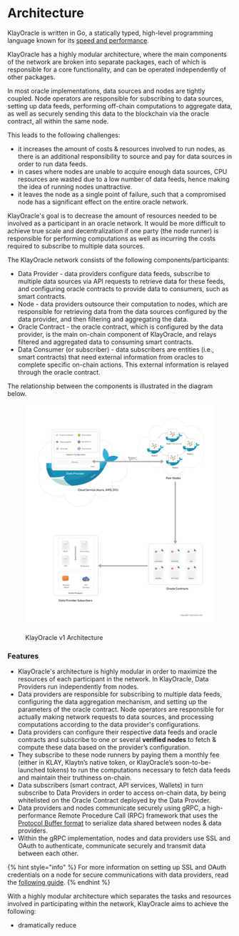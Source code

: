 # Architecture

KlayOracle is written in Go, a statically typed, high-level programming language known for its [speed and performance](https://www.bairesdev.com/blog/why-golang-is-so-fast-performance-analysis/).

KlayOracle has a highly modular architecture, where the main components of the network are broken into separate packages, each of which is responsible for a core functionality, and can be operated independently of other packages.

In most oracle implementations, data sources and nodes are tightly coupled. Node operators are responsible for subscribing to data sources, setting up data feeds, performing off-chain computations to aggregate data, as well as securely sending this data to the blockchain via the oracle contract, all within the same node.

This leads to the following challenges:

* it increases the amount of costs & resources involved to run nodes, as there is an additional responsibility to source and pay for data sources in order to run data feeds.
* in cases where nodes are unable to acquire enough data sources, CPU resources are wasted due to a low number of data feeds, hence making the idea of running nodes unattractive.
* it leaves the node as a single point of failure, such that a compromised node has a significant effect on the entire oracle network.

KlayOracle's goal is to decrease the amount of resources needed to be involved as a participant in an oracle network. It would be more difficult to achieve true scale and decentralization if one party (the node runner) is responsible for performing computations as well as incurring the costs required to subscribe to multiple data sources.

The KlayOracle network consists of the following components/participants:

* Data Provider - data providers configure data feeds, subscribe to multiple data sources via API requests to retrieve data for these feeds, and configuring oracle contracts to provide data to consumers, such as smart contracts.
* Node - data providers outsource their computation to nodes, which are responsible for retrieving data from the data sources configured by the data provider, and then filtering and aggregating the data.
* Oracle Contract - the oracle contract, which is configured by the data provider, is the main on-chain component of KlayOracle, and relays filtered and aggregated data to consuming smart contracts.
* Data Consumer (or subscriber) - data subscribers are entities (i.e., smart contracts) that need external information from oracles to complete specific on-chain actions. This external information is relayed through the oracle contract.

The relationship between the components is illustrated in the diagram below.

<figure><img src="../.gitbook/assets/image (1) (1).png" alt="" width="563"><figcaption><p>KlayOracle v1 Architecture</p></figcaption></figure>

### Features

* KlayOracle's architecture is highly modular in order to maximize the resources of each participant in the network. In KlayOracle, Data Providers run independently from nodes.
* Data providers are responsible for subscribing to multiple data feeds, configuring the data aggregation mechanism, and setting up the parameters of the oracle contract. Node operators are responsible for actually making network requests to data sources, and processing computations according to the data provider's configurations.
* Data providers can configure their respective data feeds and oracle contracts and subscribe to one or several **verified nodes** to fetch & compute these data based on the provider’s configuration.
* They subscribe to these node runners by paying them a monthly fee (either in KLAY, Klaytn’s native token, or KlayOracle’s soon-to-be-launched tokens) to run the computations necessary to fetch data feeds and maintain their truthiness on-chain.
* Data subscribers (smart contract, API services, Wallets) in turn subscribe to Data Providers in order to access on-chain data, by being whitelisted on the Oracle Contract deployed by the Data Provider.
* Data providers and nodes communicate securely using gRPC, a high-performance Remote Procedure Call (RPC) framework that uses the [Protocol Buffer format](https://grpc.io/docs/what-is-grpc/introduction/#working-with-protocol-buffers) to serialize data shared between nodes & data providers.
* Within the gRPC implementation, nodes and data providers use SSL and OAuth to authenticate, communicate securely and transmit data between each other.

{% hint style="info" %}
For more information on setting up SSL and OAuth credentials on a node for secure communications with data providers, read the [following guide](node-and-data-provider-communication.md).
{% endhint %}

With a highly modular architecture which separates the tasks and resources involved in participating within the network, KlayOracle aims to achieve the following:

* dramatically reduce&#x20;
